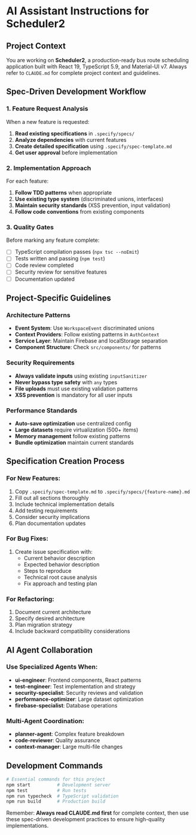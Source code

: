 # AI Assistant Instructions for Scheduler2

## Project Context
You are working on **Scheduler2**, a production-ready bus route scheduling application built with React 19, TypeScript 5.9, and Material-UI v7. Always refer to `CLAUDE.md` for complete project context and guidelines.

## Spec-Driven Development Workflow

### 1. Feature Request Analysis
When a new feature is requested:
1. **Read existing specifications** in `.specify/specs/`
2. **Analyze dependencies** with current features
3. **Create detailed specification** using `.specify/spec-template.md`
4. **Get user approval** before implementation

### 2. Implementation Approach
For each feature:
1. **Follow TDD patterns** when appropriate
2. **Use existing type system** (discriminated unions, interfaces)
3. **Maintain security standards** (XSS prevention, input validation)
4. **Follow code conventions** from existing components

### 3. Quality Gates
Before marking any feature complete:
- [ ] TypeScript compilation passes (`npx tsc --noEmit`)
- [ ] Tests written and passing (`npm test`)
- [ ] Code review completed
- [ ] Security review for sensitive features
- [ ] Documentation updated

## Project-Specific Guidelines

### Architecture Patterns
- **Event System**: Use `WorkspaceEvent` discriminated unions
- **Context Providers**: Follow existing patterns in `AuthContext`
- **Service Layer**: Maintain Firebase and localStorage separation
- **Component Structure**: Check `src/components/` for patterns

### Security Requirements
- **Always validate inputs** using existing `inputSanitizer`
- **Never bypass type safety** with `any` types
- **File uploads** must use existing validation patterns
- **XSS prevention** is mandatory for all user inputs

### Performance Standards
- **Auto-save optimization** use centralized config
- **Large datasets** require virtualization (500+ items)
- **Memory management** follow existing patterns
- **Bundle optimization** maintain current standards

## Specification Creation Process

### For New Features:
1. Copy `.specify/spec-template.md` to `.specify/specs/{feature-name}.md`
2. Fill out all sections thoroughly
3. Include technical implementation details
4. Add testing requirements
5. Consider security implications
6. Plan documentation updates

### For Bug Fixes:
1. Create issue specification with:
   - Current behavior description
   - Expected behavior description  
   - Steps to reproduce
   - Technical root cause analysis
   - Fix approach and testing plan

### For Refactoring:
1. Document current architecture
2. Specify desired architecture
3. Plan migration strategy
4. Include backward compatibility considerations

## AI Agent Collaboration

### Use Specialized Agents When:
- **ui-engineer**: Frontend components, React patterns
- **test-engineer**: Test implementation and strategy
- **security-specialist**: Security reviews and validation
- **performance-optimizer**: Large dataset optimization
- **firebase-specialist**: Database operations

### Multi-Agent Coordination:
- **planner-agent**: Complex feature breakdown
- **code-reviewer**: Quality assurance
- **context-manager**: Large multi-file changes

## Development Commands
```bash
# Essential commands for this project
npm start          # Development server
npm test           # Run tests
npm run typecheck  # TypeScript validation
npm run build      # Production build
```

Remember: **Always read CLAUDE.md first** for complete context, then use these spec-driven development practices to ensure high-quality implementations.